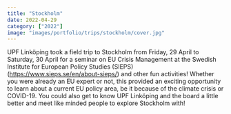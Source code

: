 ```yaml
---
title: "Stockholm"
date: 2022-04-29
category: ["2022"]
image: "images/portfolio/trips/stockholm/cover.jpg"
---
```

UPF Linköping took a field trip to Stockholm from Friday, 29 April to Saturday, 30 April for a seminar on EU Crisis Management at the Swedish Institute for European Policy Studies (SIEPS) (https://www.sieps.se/en/about-sieps/) and other fun activities! Whether you were already an EU expert or not, this provided an exciting opportunity to learn about a current EU policy area, be it because of the climate crisis or COVID-19. You could also get to know UPF Linköping and the board a little better and meet like minded people to explore Stockholm with!